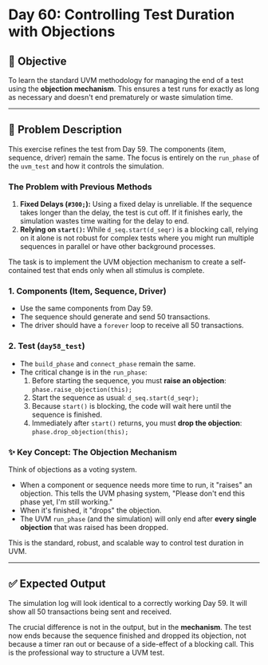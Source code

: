 # Day 60: Controlling Test Duration with Objections

## 🎯 Objective

To learn the standard UVM methodology for managing the end of a test using the **objection mechanism**. This ensures a test runs for exactly as long as necessary and doesn't end prematurely or waste simulation time.

---

## 📝 Problem Description

This exercise refines the test from Day 59. The components (item, sequence, driver) remain the same. The focus is entirely on the `run_phase` of the `uvm_test` and how it controls the simulation.

### The Problem with Previous Methods

1.  **Fixed Delays (`#300;`):** Using a fixed delay is unreliable. If the sequence takes longer than the delay, the test is cut off. If it finishes early, the simulation wastes time waiting for the delay to end.
2.  **Relying on `start()`:** While `d_seq.start(d_seqr)` is a blocking call, relying on it alone is not robust for complex tests where you might run multiple sequences in parallel or have other background processes.

The task is to implement the UVM objection mechanism to create a self-contained test that ends only when all stimulus is complete.

### 1. Components (Item, Sequence, Driver)

-   Use the same components from Day 59.
-   The sequence should generate and send 50 transactions.
-   The driver should have a `forever` loop to receive all 50 transactions.

### 2. Test (`day58_test`)

-   The `build_phase` and `connect_phase` remain the same.
-   The critical change is in the `run_phase`:
    1.  Before starting the sequence, you must **raise an objection**: `phase.raise_objection(this);`
    2.  Start the sequence as usual: `d_seq.start(d_seqr);`
    3.  Because `start()` is blocking, the code will wait here until the sequence is finished.
    4.  Immediately after `start()` returns, you must **drop the objection**: `phase.drop_objection(this);`

### ✨ Key Concept: The Objection Mechanism

Think of objections as a voting system.

-   When a component or sequence needs more time to run, it "raises" an objection. This tells the UVM phasing system, "Please don't end this phase yet, I'm still working."
-   When it's finished, it "drops" the objection.
-   The UVM `run_phase` (and the simulation) will only end after **every single objection** that was raised has been dropped.

This is the standard, robust, and scalable way to control test duration in UVM.

---

## ✅ Expected Output

The simulation log will look identical to a correctly working Day 59. It will show all 50 transactions being sent and received.

The crucial difference is not in the output, but in the **mechanism**. The test now ends because the sequence finished and dropped its objection, not because a timer ran out or because of a side-effect of a blocking call. This is the professional way to structure a UVM test.

